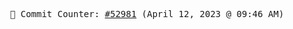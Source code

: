 <p align="center">
    <samp>
        📮 Commit Counter: <a href="https://github.com/Javascript-void0/Javascript-void0/commits/main">#52981</a> (April 12, 2023 @ 09:46 AM)
    </samp>
</p>
